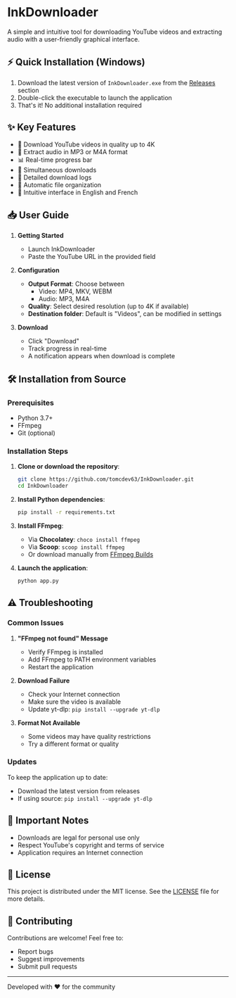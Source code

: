# InkDownloader

A simple and intuitive tool for downloading YouTube videos and extracting audio with a user-friendly graphical interface.

## ⚡ Quick Installation (Windows)

1. Download the latest version of `InkDownloader.exe` from the [Releases](https://github.com/tomcdev63/InkDownloader/releases) section
2. Double-click the executable to launch the application
3. That's it! No additional installation required

## ✨ Key Features

- 🎥 Download YouTube videos in quality up to 4K
- 🎵 Extract audio in MP3 or M4A format
- 📊 Real-time progress bar
- 🔄 Simultaneous downloads
- 📝 Detailed download logs
- 💾 Automatic file organization
- 🎯 Intuitive interface in English and French

## 📥 User Guide

1. **Getting Started**
   - Launch InkDownloader
   - Paste the YouTube URL in the provided field

2. **Configuration**
   - **Output Format**: Choose between
     - Video: MP4, MKV, WEBM
     - Audio: MP3, M4A
   - **Quality**: Select desired resolution (up to 4K if available)
   - **Destination folder**: Default is "Videos", can be modified in settings

3. **Download**
   - Click "Download"
   - Track progress in real-time
   - A notification appears when download is complete

## 🛠️ Installation from Source

### Prerequisites
- Python 3.7+
- FFmpeg
- Git (optional)

### Installation Steps

1. **Clone or download the repository**:
   ```bash
   git clone https://github.com/tomcdev63/InkDownloader.git
   cd InkDownloader
   ```

2. **Install Python dependencies**:
   ```bash
   pip install -r requirements.txt
   ```

3. **Install FFmpeg**:
   - Via **Chocolatey**: `choco install ffmpeg`
   - Via **Scoop**: `scoop install ffmpeg`
   - Or download manually from [FFmpeg Builds](https://github.com/BtbN/FFmpeg-Builds/releases)

4. **Launch the application**:
   ```bash
   python app.py
   ```

## ⚠️ Troubleshooting

### Common Issues

1. **"FFmpeg not found" Message**
   - Verify FFmpeg is installed
   - Add FFmpeg to PATH environment variables
   - Restart the application

2. **Download Failure**
   - Check your Internet connection
   - Make sure the video is available
   - Update yt-dlp: `pip install --upgrade yt-dlp`

3. **Format Not Available**
   - Some videos may have quality restrictions
   - Try a different format or quality

### Updates

To keep the application up to date:
- Download the latest version from releases
- If using source: `pip install --upgrade yt-dlp`

## 📝 Important Notes

- Downloads are legal for personal use only
- Respect YouTube's copyright and terms of service
- Application requires an Internet connection

## 📄 License

This project is distributed under the MIT license. See the [LICENSE](LICENSE) file for more details.

## 🤝 Contributing

Contributions are welcome! Feel free to:
- Report bugs
- Suggest improvements
- Submit pull requests

---

Developed with ❤️ for the community